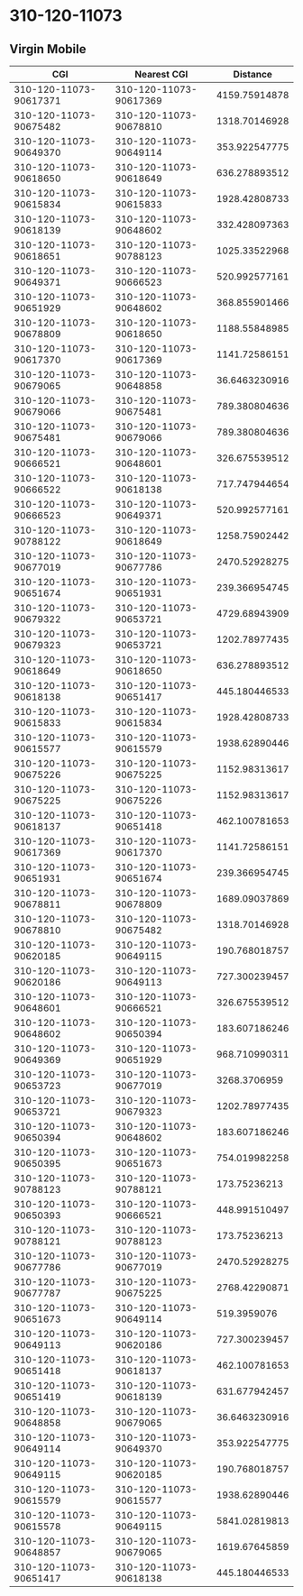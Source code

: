 # 310-120-11073
## Virgin Mobile


| CGI | Nearest CGI | Distance |
|-----|-------------|----------|
| 310-120-11073-90617371 | 310-120-11073-90617369 | 4159.75914878 |
| 310-120-11073-90675482 | 310-120-11073-90678810 | 1318.70146928 |
| 310-120-11073-90649370 | 310-120-11073-90649114 | 353.922547775 |
| 310-120-11073-90618650 | 310-120-11073-90618649 | 636.278893512 |
| 310-120-11073-90615834 | 310-120-11073-90615833 | 1928.42808733 |
| 310-120-11073-90618139 | 310-120-11073-90648602 | 332.428097363 |
| 310-120-11073-90618651 | 310-120-11073-90788123 | 1025.33522968 |
| 310-120-11073-90649371 | 310-120-11073-90666523 | 520.992577161 |
| 310-120-11073-90651929 | 310-120-11073-90648602 | 368.855901466 |
| 310-120-11073-90678809 | 310-120-11073-90618650 | 1188.55848985 |
| 310-120-11073-90617370 | 310-120-11073-90617369 | 1141.72586151 |
| 310-120-11073-90679065 | 310-120-11073-90648858 | 36.6463230916 |
| 310-120-11073-90679066 | 310-120-11073-90675481 | 789.380804636 |
| 310-120-11073-90675481 | 310-120-11073-90679066 | 789.380804636 |
| 310-120-11073-90666521 | 310-120-11073-90648601 | 326.675539512 |
| 310-120-11073-90666522 | 310-120-11073-90618138 | 717.747944654 |
| 310-120-11073-90666523 | 310-120-11073-90649371 | 520.992577161 |
| 310-120-11073-90788122 | 310-120-11073-90618649 | 1258.75902442 |
| 310-120-11073-90677019 | 310-120-11073-90677786 | 2470.52928275 |
| 310-120-11073-90651674 | 310-120-11073-90651931 | 239.366954745 |
| 310-120-11073-90679322 | 310-120-11073-90653721 | 4729.68943909 |
| 310-120-11073-90679323 | 310-120-11073-90653721 | 1202.78977435 |
| 310-120-11073-90618649 | 310-120-11073-90618650 | 636.278893512 |
| 310-120-11073-90618138 | 310-120-11073-90651417 | 445.180446533 |
| 310-120-11073-90615833 | 310-120-11073-90615834 | 1928.42808733 |
| 310-120-11073-90615577 | 310-120-11073-90615579 | 1938.62890446 |
| 310-120-11073-90675226 | 310-120-11073-90675225 | 1152.98313617 |
| 310-120-11073-90675225 | 310-120-11073-90675226 | 1152.98313617 |
| 310-120-11073-90618137 | 310-120-11073-90651418 | 462.100781653 |
| 310-120-11073-90617369 | 310-120-11073-90617370 | 1141.72586151 |
| 310-120-11073-90651931 | 310-120-11073-90651674 | 239.366954745 |
| 310-120-11073-90678811 | 310-120-11073-90678809 | 1689.09037869 |
| 310-120-11073-90678810 | 310-120-11073-90675482 | 1318.70146928 |
| 310-120-11073-90620185 | 310-120-11073-90649115 | 190.768018757 |
| 310-120-11073-90620186 | 310-120-11073-90649113 | 727.300239457 |
| 310-120-11073-90648601 | 310-120-11073-90666521 | 326.675539512 |
| 310-120-11073-90648602 | 310-120-11073-90650394 | 183.607186246 |
| 310-120-11073-90649369 | 310-120-11073-90651929 | 968.710990311 |
| 310-120-11073-90653723 | 310-120-11073-90677019 | 3268.3706959 |
| 310-120-11073-90653721 | 310-120-11073-90679323 | 1202.78977435 |
| 310-120-11073-90650394 | 310-120-11073-90648602 | 183.607186246 |
| 310-120-11073-90650395 | 310-120-11073-90651673 | 754.019982258 |
| 310-120-11073-90788123 | 310-120-11073-90788121 | 173.75236213 |
| 310-120-11073-90650393 | 310-120-11073-90666521 | 448.991510497 |
| 310-120-11073-90788121 | 310-120-11073-90788123 | 173.75236213 |
| 310-120-11073-90677786 | 310-120-11073-90677019 | 2470.52928275 |
| 310-120-11073-90677787 | 310-120-11073-90675225 | 2768.42290871 |
| 310-120-11073-90651673 | 310-120-11073-90649114 | 519.3959076 |
| 310-120-11073-90649113 | 310-120-11073-90620186 | 727.300239457 |
| 310-120-11073-90651418 | 310-120-11073-90618137 | 462.100781653 |
| 310-120-11073-90651419 | 310-120-11073-90618139 | 631.677942457 |
| 310-120-11073-90648858 | 310-120-11073-90679065 | 36.6463230916 |
| 310-120-11073-90649114 | 310-120-11073-90649370 | 353.922547775 |
| 310-120-11073-90649115 | 310-120-11073-90620185 | 190.768018757 |
| 310-120-11073-90615579 | 310-120-11073-90615577 | 1938.62890446 |
| 310-120-11073-90615578 | 310-120-11073-90649115 | 5841.02819813 |
| 310-120-11073-90648857 | 310-120-11073-90679065 | 1619.67645859 |
| 310-120-11073-90651417 | 310-120-11073-90618138 | 445.180446533 |
